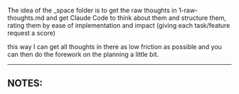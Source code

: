 The idea of the _space folder is to get the raw thoughts in 1-raw-thoughts.md and get Claude Code to think about them and structure them, rating them by ease of implementation and impact (giving each task/feature request a score)

this way I can get all thoughts in there as low friction as possible
and you can then do the forework on the planning a little bit.



---

NOTES:
- 